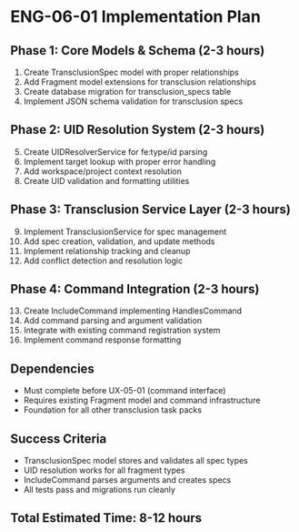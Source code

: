 # ENG-06-01 Implementation Plan

## Phase 1: Core Models & Schema (2-3 hours)
1. Create TransclusionSpec model with proper relationships
2. Add Fragment model extensions for transclusion relationships  
3. Create database migration for transclusion_specs table
4. Implement JSON schema validation for transclusion specs

## Phase 2: UID Resolution System (2-3 hours)
5. Create UIDResolverService for fe:type/id parsing
6. Implement target lookup with proper error handling
7. Add workspace/project context resolution
8. Create UID validation and formatting utilities

## Phase 3: Transclusion Service Layer (2-3 hours)
9. Implement TransclusionService for spec management
10. Add spec creation, validation, and update methods
11. Implement relationship tracking and cleanup
12. Add conflict detection and resolution logic

## Phase 4: Command Integration (2-3 hours)
13. Create IncludeCommand implementing HandlesCommand
14. Add command parsing and argument validation
15. Integrate with existing command registration system
16. Implement command response formatting

## Dependencies
- Must complete before UX-05-01 (command interface)
- Requires existing Fragment model and command infrastructure
- Foundation for all other transclusion task packs

## Success Criteria
- TransclusionSpec model stores and validates all spec types
- UID resolution works for all fragment types
- IncludeCommand parses arguments and creates specs
- All tests pass and migrations run cleanly

## Total Estimated Time: 8-12 hours